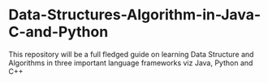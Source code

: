 # Data-Structures-Algorithm-in-Java-C-and-Python
This repository will be a full fledged guide on learning Data Structure and Algorithms in three important language frameworks viz Java, Python and C++
